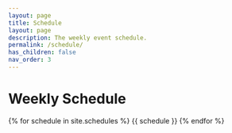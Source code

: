 ```yaml
---
layout: page
title: Schedule
layout: page
description: The weekly event schedule.
permalink: /schedule/
has_children: false
nav_order: 3
---
```


# Weekly Schedule

{% for schedule in site.schedules %}
{{ schedule }}
{% endfor %}
